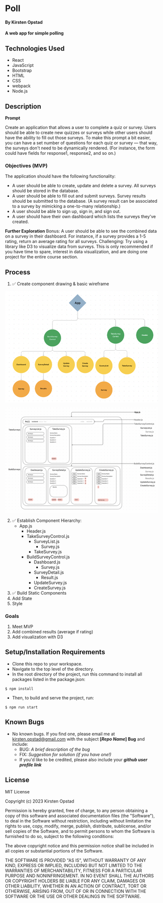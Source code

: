 # Poll

#### By Kirsten Opstad

#### A web app for simple polling

<!-- #### [Check out the live site](https://kirstenopstad.github.io/local-business/)! -->

## Technologies Used

* React
* JavaScript
* Bootstrap
* HTML
* CSS
* webpack
* Node.js

## Description

__Prompt__

Create an application that allows a user to complete a quiz or survey. Users should be able to create new quizzes or surveys while other users should have the ability to fill out those surveys. To make this prompt a bit easier, you can have a set number of questions for each quiz or survey — that way, the surveys don't need to be dynamically rendered. (For instance, the form could have fields for response1, response2, and so on.)

### Objectives (MVP)

The application should have the following functionality:
* A user should be able to create, update and delete a survey. All surveys should be stored in the database.
* A user should be able to fill out and submit surveys. Survey results should be submitted to the database. (A survey result can be associated to a survey by mimicking a one-to-many relationship.)
* A user should be able to sign up, sign in, and sign out.
* A user should have their own dashboard which lists the surveys they've created.

__Further Exploration__
Bonus: A user should be able to see the combined data on a survey in their dashboard. For instance, if a survey provides a 1-5 rating, return an average rating for all surveys.
Challenging: Try using a library like D3 to visualize data from surveys. This is only recommended if you have time to spare, interest in data visualization, and are doing one project for the entire course section.

## Process 
1. ✅ Create component drawing & basic wireframe

[![Component Drawing](./src/img/component_diagram.png)](https://www.figma.com/file/q9vYIxueWEQ3z1E21PJE5n/Poll?node-id=2%3A87&t=MJqgU5YfrYwAPySF-1)

[![Component Drawing](./src/img/wireframe.png)](https://www.figma.com/file/q9vYIxueWEQ3z1E21PJE5n/Poll?node-id=2%3A87&t=MJqgU5YfrYwAPySF-1)

2. ✅ Establish Component Hierarchy:
    * App.js
      * Header.js 
      * TakeSurveyControl.js
        * SurveyList.js
          * Survey.js
        * TakeSurvey.js
      * BuildSurveyControl.js
        * Dashboard.js
          * Survey.js
        * SurveyDetail.js
          * Result.js
        * UpdateSurvey.js
        * CreateSurvey.js
3. ✅ Build Static Components
4. Add State
5. Style

<!-- [x] Screenshots

![Screenshots](https://external-content.duckduckgo.com/iu/?u=https%3A%2F%2Ftse1.mm.bing.net%2Fth%3Fid%3DOIP.03bZmDGXaBhBYyxxp3Ls3gHaEA%26pid%3DApi&f=1&ipt=e980d57210242747a51c41421e1f09a6de3b1fdaeaadd297496787bb64e80c88&ipo=images) -->

<!-- [Link to operational site](http://www.kirstenopstad.github.com/<REPOSITORY NAME>) -->

### Goals
1. Meet MVP
2. Add combined results (average if rating)
3. Add visualization with D3

## Setup/Installation Requirements

* Clone this repo to your workspace.
* Navigate to the top level of the directory.
* In the root directory of the project, run this command to install all packages listed in the package.json:
```
$ npm install
```
* Then, to build and serve the project, run: 
```
$ npm run start
```

## Known Bugs

* No known bugs. If you find one, please email me at kirsten.opstad@gmail.com with the subject **[_Repo Name_] Bug** and include:
  * BUG: _A brief description of the bug_
  * FIX: _Suggestion for solution (if you have one!)_
  * If you'd like to be credited, please also include your **_github user profile link_**

## License

MIT License

Copyright (c) 2023 Kirsten Opstad

Permission is hereby granted, free of charge, to any person obtaining a copy of this software and associated documentation files (the "Software"), to deal in the Software without restriction, including without limitation the rights to use, copy, modify, merge, publish, distribute, sublicense, and/or sell copies of the Software, and to permit persons to whom the Software is furnished to do so, subject to the following conditions:

The above copyright notice and this permission notice shall be included in all copies or substantial portions of the Software.

THE SOFTWARE IS PROVIDED "AS IS", WITHOUT WARRANTY OF ANY KIND, EXPRESS OR IMPLIED, INCLUDING BUT NOT LIMITED TO THE WARRANTIES OF MERCHANTABILITY, FITNESS FOR A PARTICULAR PURPOSE AND NONINFRINGEMENT. IN NO EVENT SHALL THE AUTHORS OR COPYRIGHT HOLDERS BE LIABLE FOR ANY CLAIM, DAMAGES OR OTHER LIABILITY, WHETHER IN AN ACTION OF CONTRACT, TORT OR OTHERWISE, ARISING FROM, OUT OF OR IN CONNECTION WITH THE SOFTWARE OR THE USE OR OTHER DEALINGS IN THE SOFTWARE.
